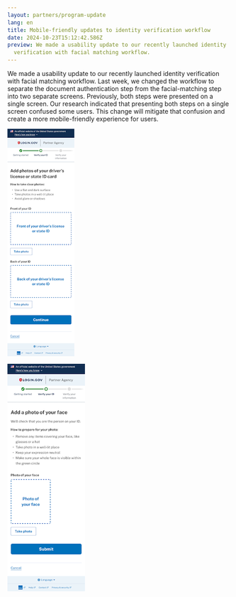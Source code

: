 ```yaml
---
layout: partners/program-update
lang: en
title: Mobile-friendly updates to identity verification workflow
date: 2024-10-23T15:12:42.586Z
preview: We made a usability update to our recently launched identity
  verification with facial matching workflow.
---
```

We made a usability update to our recently launched identity verification with facial matching workflow. Last week, we changed the workflow to separate the document authentication step from the facial-matching step into two separate screens. Previously, both steps were presented on a single screen. Our research indicated that presenting both steps on a single screen confused some users. This change will mitigate that confusion and create a more mobile-friendly experience for users. 

![Alt text](/assets/img/unnamed-3-.png "Add a photo of your driver's license or state ID card")

![Alt text](/assets/img/unnamed-2-.png "Add a photo of your face")